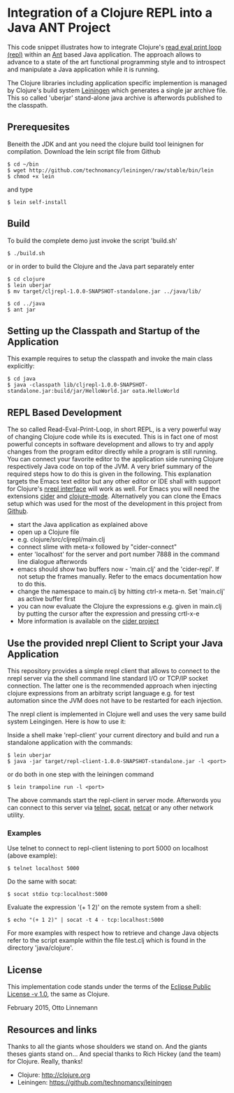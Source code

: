 # Integration of a Clojure REPL into a Java ANT Project

This code snippet illustrates how to integrate Clojure's [read eval print loop
(repl)](http://en.m.wikipedia.org/wiki/REPL) within an [Ant](http://ant.apache.org) based Java
application. The approach allows to advance to a state of the art functional programming style and
to introspect and manipulate a Java application while it is running.

The Clojure libraries including application specific implemention is managed by Clojure's build
system [Leiningen](http://leiningen.org) which generates a single jar archive file. This so called
'uberjar' stand-alone java archive is afterwords published to the classpath.

## Prerequesites

Beneith the JDK and ant you need the clojure build tool leinignen for compilation. Download
the lein script file from Github

    $ cd ~/bin
    $ wget http://github.com/technomancy/leiningen/raw/stable/bin/lein
    $ chmod +x lein

and type

    $ lein self-install

## Build

To build the complete demo just invoke the script 'build.sh'

    $ ./build.sh

or in order to build the Clojure and the Java part separately enter

    $ cd clojure
    $ lein uberjar
    $ mv target/cljrepl-1.0.0-SNAPSHOT-standalone.jar ../java/lib/

    $ cd ../java
    $ ant jar

## Setting up the Classpath and Startup of the Application

This example requires to setup the classpath and invoke the main class explicitly:

    $ cd java
    $ java -classpath lib/cljrepl-1.0.0-SNAPSHOT-standalone.jar:build/jar/HelloWorld.jar oata.HelloWorld

##  REPL Based Development
The so called Read-Eval-Print-Loop, in short REPL, is a very powerful way of changing Clojure code
while its is executed. This is in fact one of most powerful concepts in software development and
allows to try and apply changes from the program editor directly while a program is still
running. You can connect your favorite editor to the application side running Clojure respectively
Java code on top of the JVM. A very brief summary of the required steps how to do this is given in
the following. This explanation targets the Emacs text editor but any other editor or IDE shall with
support for Clojure's [nrepl interface](https://github.com/clojure/tools.nrepl) will work as well.
For Emacs you will need the extensions [cider](https://github.com/clojure-emacs/cider) and
[clojure-mode](https://github.com/technomancy/clojure-mode).  Alternatively you can clone the Emacs
setup which was used for the most of the development in this project from
[Github](https://github.com/linneman/emacs-setup).

* start the Java application as explained above
* open up a Clojure file
* e.g. clojure/src/cljrepl/main.clj
* connect slime with meta-x followed by "cider-connect"
* enter 'localhost' for the server and port number 7888 in the command line dialogue afterwords
* emacs should show two buffers now - 'main.clj' and the 'cider-repl'. If not setup the frames manually. Refer to the emacs documentation how to do this.
* change the namespace to main.clj by hitting ctrl-x meta-n. Set 'main.clj' as active buffer first
* you can now evaluate the Clojure the expressions e.g. given in main.clj by putting the cursor after the expression and pressing crtl-x-e
* More information is available on the [cider project](https://github.com/clojure-emacs/cider)

## Use the provided nrepl Client to Script your Java Application

This repository provides a simple nrepl client that allows to connect to the nrepl server via the
shell command line standard I/O or TCP/IP socket connection. The latter one is the recommended
approach when injecting clojure expressions from an arbitraty script language e.g. for test
automation since the JVM does not have to be restarted for each injection.

The nrepl client is implemented in Clojure well and uses the very same build system Leingingen.
Here is how to use it:

Inside a shell make 'repl-client' your current directory and build and run a standalone application
with the commands:

    $ lein uberjar
    $ java -jar target/repl-client-1.0.0-SNAPSHOT-standalone.jar -l <port>

or do both in one step with the leiningen command

    $ lein trampoline run -l <port>

The above commands start the repl-client in server mode. Afterwords you can connect to this server via [telnet](http://en.m.wikipedia.org/wiki/Telnet),
[socat](http://www.dest-unreach.org/socat/), [netcat](http://en.m.wikipedia.org/wiki/Socat#Variants)
or any other network utility.

### Examples
Use telnet to connect to repl-client listening to port 5000 on localhost (above example):

    $ telnet localhost 5000

Do the same with socat:

    $ socat stdio tcp:localhost:5000

Evaluate the expression '(+ 1 2)' on the remote system from a shell:

    $ echo "(+ 1 2)" | socat -t 4 - tcp:localhost:5000

For more examples with respect how to retrieve and change Java objects refer to the
script example within the file test.clj which is found in the directory 'java/clojure'.

## License
This implementation code stands under the terms of the
[Eclipse Public License -v 1.0](http://opensource.org/licenses/eclipse-1.0.txt), the same as Clojure.

February 2015, Otto Linnemann

## Resources and links
Thanks to all the giants whose shoulders we stand on. And the giants theses giants stand on...
And special thanks to Rich Hickey (and the team) for Clojure. Really, thanks!

* Clojure: http://clojure.org
* Leiningen: https://github.com/technomancy/leiningen
